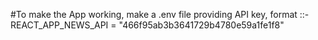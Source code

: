 #To make the App working,  make a .env file providing API key, format ::- REACT_APP_NEWS_API = "466f95ab3b3641729b4780e59a1fe1f8"